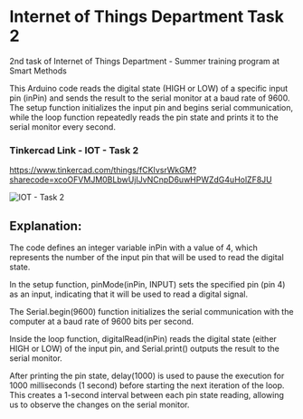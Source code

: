 # Internet of Things Department Task 2
2nd task of Internet of Things Department - Summer training program at Smart Methods

This Arduino code reads the digital state (HIGH or LOW) of a specific input pin (inPin) and sends the result to the serial monitor at a baud rate of 9600. The setup function initializes the input pin and begins serial communication, while the loop function repeatedly reads the pin state and prints it to the serial monitor every second.

### Tinkercad Link - IOT - Task 2
https://www.tinkercad.com/things/fCKIvsrWkGM?sharecode=xcoOFVMJM0BLbwUjIJvNCnpD6uwHPWZdG4uHolZF8JU

![IOT - Task 2 ](https://github.com/H16Bw/Internet-of-Things-Department-Task-2/assets/139852537/80e688aa-d45c-42cb-a603-fac823c74d09)

## Explanation:

The code defines an integer variable inPin with a value of 4, which represents the number of the input pin that will be used to read the digital state.

In the setup function, pinMode(inPin, INPUT) sets the specified pin (pin 4) as an input, indicating that it will be used to read a digital signal.

The Serial.begin(9600) function initializes the serial communication with the computer at a baud rate of 9600 bits per second.

Inside the loop function, digitalRead(inPin) reads the digital state (either HIGH or LOW) of the input pin, and Serial.print() outputs the result to the serial monitor.

After printing the pin state, delay(1000) is used to pause the execution for 1000 milliseconds (1 second) before starting the next iteration of the loop. This creates a 1-second interval between each pin state reading, allowing us to observe the changes on the serial monitor.
